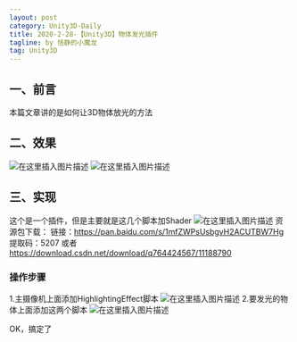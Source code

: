 ```yaml
---
layout: post
category: Unity3D-Daily
title: 2020-2-28-【Unity3D】物体发光插件
tagline: by 恬静的小魔龙
tag: Unity3D
---
```


## 一、前言
本篇文章讲的是如何让3D物体放光的方法

## 二、效果
![在这里插入图片描述](https://img-blog.csdnimg.cn/20190301162136680.png)
![在这里插入图片描述](https://img-blog.csdnimg.cn/20190520092832847.gif)

## 三、实现
这个是一个插件，但是主要就是这几个脚本加Shader
![在这里插入图片描述](https://img-blog.csdnimg.cn/20190520092803193.png?x-oss-process=image/watermark,type_ZmFuZ3poZW5naGVpdGk,shadow_10,text_aHR0cHM6Ly9ibG9nLmNzZG4ubmV0L3E3NjQ0MjQ1Njc=,size_16,color_FFFFFF,t_70)
资源包下载：
链接：https://pan.baidu.com/s/1mfZWPsUsbgvH2ACUTBW7Hg 
提取码：5207 
或者
https://download.csdn.net/download/q764424567/11188790

### 操作步骤

1.主摄像机上面添加HighlightingEffect脚本
![在这里插入图片描述](https://img-blog.csdnimg.cn/20190301162629324.png?x-oss-process=image/watermark,type_ZmFuZ3poZW5naGVpdGk,shadow_10,text_aHR0cHM6Ly9ibG9nLmNzZG4ubmV0L3E3NjQ0MjQ1Njc=,size_16,color_FFFFFF,t_70)
2.要发光的物体上面添加这两个脚本
![在这里插入图片描述](https://img-blog.csdnimg.cn/20190520095714581.png)

OK，搞定了

